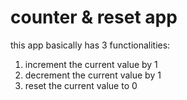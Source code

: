 # counter & reset app

this app basically has 3 functionalities:

1. increment the current value by 1
2. decrement the current value by 1
3. reset the current value to 0

